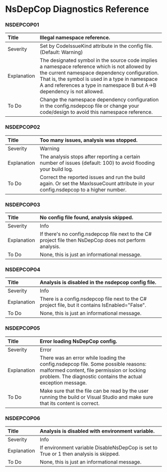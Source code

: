 # NsDepCop Diagnostics Reference

### NSDEPCOP01

Title|Illegal namespace reference.
:-|:-
Severity|Set by CodeIssueKind attribute in the config file. (Default: Warning)
Explanation|The designated symbol in the source code implies a namespace reference which is not allowed by the current namespace dependency configuration. That is, the symbol is used in a type in namespace A and references a type in namespace B but A->B dependency is not allowed.
To Do|Change the namespace dependency configuration in the config.nsdepcop file or change your code/design to avoid this namespace reference.

### NSDEPCOP02

Title|Too many issues, analysis was stopped.
:-|:-
Severity|Warning
Explanation|The analysis stops after reporting a certain number of issues (default: 100) to avoid flooding your build log.
To Do|Correct the reported issues and run the build again. Or set the MaxIssueCount attribute in your config.nsdepcop to a higher number.

### NSDEPCOP03

Title|No config file found, analysis skipped.
:-|:-
Severity|Info
Explanation|If there's no config.nsdepcop file next to the C# project file then NsDepCop does not perform analysis.
To Do|None, this is just an informational message.

### NSDEPCOP04

Title|Analysis is disabled in the nsdepcop config file.
:-|:-
Severity|Info
Explanation|There is a config.nsdepcop file next to the C# project file, but it contains IsEnabled="False".
To Do|None, this is just an informational message.

### NSDEPCOP05

Title|Error loading NsDepCop config.
:-|:-
Severity|Error
Explanation|There was an error while loading the config.nsdepcop file. Some possible reasons: malformed content, file permission or locking problem. The diagnostic contains the actual exception message.
To Do|Make sure that the file can be read by the user running the build or Visual Studio and make sure that its content is correct.

### NSDEPCOP06

Title|Analysis is disabled with environment variable.
:-|:-
Severity|Info
Explanation|If environment variable DisableNsDepCop is set to True or 1 then analysis is skipped.
To Do|None, this is just an informational message.

